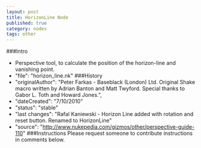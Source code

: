 ```yaml
---
layout: post
title: HorizonLine Node
published: true
category: nodes
tags: other
---
```


###Intro
- Perspective tool, to calculate the position of the horizon-line and vanishing point.
- "file": "horizon_line.nk"
###History
- "originalAuthor": "Peter Farkas - Baseblack (London) Ltd. Original Shake macro written by Adrian Banton and Matt Twyford. Special thanks to Gabor L. Toth and Howard Jones.",
- "dateCreated": "7/10/2010"
- "status": "stable"
- "last changes": "Rafal Kaniewski - Horizon Line added with rotation and reset button. Renamed to HorizonLine"
- "source": "http://www.nukepedia.com/gizmos/other/perspective-guide-110"
###Instructions
Please request someone to contribute instructions in comments below.

